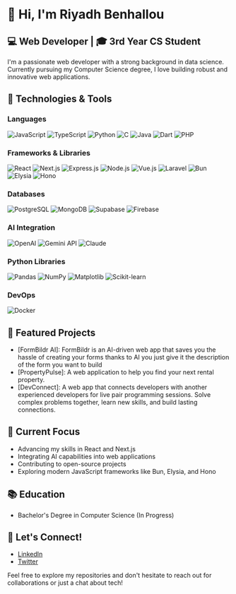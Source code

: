 # 👋 Hi, I'm Riyadh Benhallou

## 💻 Web Developer | 🎓 3rd Year CS Student

I'm a passionate web developer with a strong background in data science. Currently pursuing my Computer Science degree, I love building robust and innovative web applications.

## 🚀 Technologies & Tools

### Languages

![JavaScript](https://img.shields.io/badge/-JavaScript-F7DF1E?style=flat-square&logo=javascript&logoColor=black)
![TypeScript](https://img.shields.io/badge/-TypeScript-3178C6?style=flat-square&logo=typescript&logoColor=white)
![Python](https://img.shields.io/badge/-Python-3776AB?style=flat-square&logo=python&logoColor=white)
![C](https://img.shields.io/badge/-C-A8B9CC?style=flat-square&logo=c&logoColor=black)
![Java](https://img.shields.io/badge/-Java-007396?style=flat-square&logo=java&logoColor=white)
![Dart](https://img.shields.io/badge/-Dart-0175C2?style=flat-square&logo=dart&logoColor=white)
![PHP](https://img.shields.io/badge/-PHP-777BB4?style=flat-square&logo=php&logoColor=white)

### Frameworks & Libraries

![React](https://img.shields.io/badge/-React-61DAFB?style=flat-square&logo=react&logoColor=black)
![Next.js](https://img.shields.io/badge/-Next.js-000000?style=flat-square&logo=next.js&logoColor=white)
![Express.js](https://img.shields.io/badge/-Express.js-000000?style=flat-square&logo=express&logoColor=white)
![Node.js](https://img.shields.io/badge/-Node.js-339933?style=flat-square&logo=node.js&logoColor=white)
![Vue.js](https://img.shields.io/badge/-Vue.js-4FC08D?style=flat-square&logo=vue.js&logoColor=white)
![Laravel](https://img.shields.io/badge/-Laravel-FF2D20?style=flat-square&logo=laravel&logoColor=white)
![Bun](https://img.shields.io/badge/-Bun-000000?style=flat-square&logo=bun&logoColor=white)
![Elysia](https://img.shields.io/badge/-Elysia-00A98F?style=flat-square&logo=elysia&logoColor=white)
![Hono](https://img.shields.io/badge/-Hono-FF6B6B?style=flat-square&logo=hono&logoColor=white)

### Databases

![PostgreSQL](https://img.shields.io/badge/-PostgreSQL-336791?style=flat-square&logo=postgresql&logoColor=white)
![MongoDB](https://img.shields.io/badge/-MongoDB-47A248?style=flat-square&logo=mongodb&logoColor=white)
![Supabase](https://img.shields.io/badge/-Supabase-3ECF8E?style=flat-square&logo=supabase&logoColor=white)
![Firebase](https://img.shields.io/badge/-Firebase-FFCA28?style=flat-square&logo=firebase&logoColor=black)

### AI Integration

![OpenAI](https://img.shields.io/badge/-OpenAI-412991?style=flat-square&logo=openai&logoColor=white)
![Gemini API](https://img.shields.io/badge/-Gemini%20API-4285F4?style=flat-square&logo=google&logoColor=white)
![Claude](https://img.shields.io/badge/-Claude-000000?style=flat-square&logo=anthropic&logoColor=white)

### Python Libraries

![Pandas](https://img.shields.io/badge/-Pandas-150458?style=flat-square&logo=pandas&logoColor=white)
![NumPy](https://img.shields.io/badge/-NumPy-013243?style=flat-square&logo=numpy&logoColor=white)
![Matplotlib](https://img.shields.io/badge/-Matplotlib-11557c?style=flat-square&logo=python&logoColor=white)
![Scikit-learn](https://img.shields.io/badge/-Scikit--learn-F7931E?style=flat-square&logo=scikit-learn&logoColor=white)

### DevOps

![Docker](https://img.shields.io/badge/-Docker-2496ED?style=flat-square&logo=docker&logoColor=white)

## 🌟 Featured Projects

- [FormBildr AI]: FormBildr is an AI-driven web app that saves you the hassle of creating your forms thanks to AI you just give it the description of the form you want to build
- [PropertyPulse]: A web application to help you find your next rental property.
- [DevConnect]: A web app that connects developers with another experienced developers for live pair programming sessions. Solve complex problems together, learn new skills, and build lasting connections.

## 🎯 Current Focus

- Advancing my skills in React and Next.js
- Integrating AI capabilities into web applications
- Contributing to open-source projects
- Exploring modern JavaScript frameworks like Bun, Elysia, and Hono

## 📚 Education

- Bachelor's Degree in Computer Science (In Progress)

## 🤝 Let's Connect!

- [LinkedIn](https://www.linkedin.com/in/riyadh-benhallou-8a9101291)
- [Twitter](https://x.com/RiadhBenhallou)

Feel free to explore my repositories and don't hesitate to reach out for collaborations or just a chat about tech!
